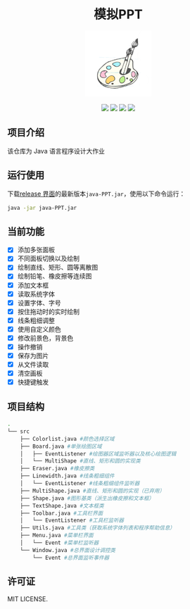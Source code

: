 <h1 align="center">模拟PPT</h1>
<p align="center">
<img src="img/logo.png" width="150">
</p>
<p align="center">
<img src="https://img.shields.io/badge/Java-16-orange?style=for-the-badge">
<img src="https://img.shields.io/github/languages/code-size/sun-flower-free/java-PPT?style=for-the-badge&color=red">
<img src="https://img.shields.io/github/v/release/sun-flower-free/java-PPT?style=for-the-badge">
<img src="https://img.shields.io/github/license/sun-flower-free/java-PPT?style=for-the-badge&color=blueviolet">
<!-- <img src="https://img.shields.io/github/workflow/status/sun-flower-free/java-PPT/release?style=for-the-badge"> -->
</p>

## 项目介绍

该仓库为 Java 语言程序设计大作业

## 运行使用

下载[release 界面]( https://gitee.com/zyh007/drawing-board/releases )的最新版本`java-PPT.jar`，使用以下命令运行：

```bash
java -jar java-PPT.jar
```

## 当前功能

- [x] 添加多张面板
- [x] 不同面板切换以及绘制
- [x] 绘制直线、矩形、圆等离散图
- [x] 绘制铅笔、橡皮擦等连续图
- [x] 添加文本框
- [x] 读取系统字体
- [x] 设置字体、字号
- [x] 按住拖动时的实时绘制
- [x] 线条粗细调整
- [x] 使用自定义颜色
- [x] 修改前景色，背景色
- [x] 操作撤销
- [x] 保存为图片
- [x] 从文件读取
- [x] 清空画板
- [x] 快捷键触发

## 项目结构

```bash
.
└── src
    ├── Colorlist.java #颜色选择区域
    ├── Board.java #单张绘图区域
    │   ├── EventListener #绘图器区域监听器以及核心绘图逻辑
    │   └── MultiShape #直线、矩形和圆的实现类
    ├── Eraser.java #橡皮擦类
    ├── Linewidth.java #线条粗细组件
    │   └── EventListener #线条粗细组件监听器
    ├── MultiShape.java #直线、矩形和圆的实现（已弃用）
    ├── Shape.java #图形基类（派生出橡皮擦和文本框）
    ├── TextShape.java #文本框类
    ├── Toolbar.java #工具栏界面
    │   └── EventListener #工具栏监听器
    ├── Utils.java #工具类（获取系统字体列表和程序帮助信息）
    ├── Menu.java #菜单栏界面
    │   └── Event #菜单栏监听器
    └── Window.java #总界面设计调控类
        └── Event #总界面监听事件器
```

[comment]:<>
<!--
## 版本发布

该仓库已经进行了`CI`的配置，对于开发人员，可以通过**为某次`commit`添加`tag`并`push`到仓库**来触发自动构建，以基础版本的构建为例：
    
```bash
git tag -a '0.1.0' -m '基础版本'
git push --tags
```
-->



## 许可证

MIT LICENSE.
